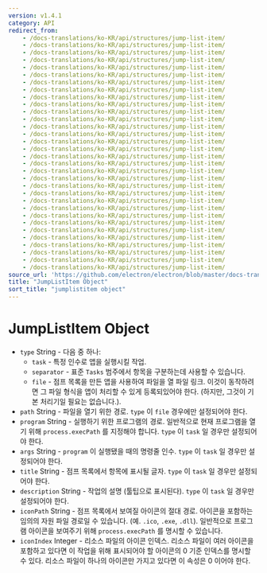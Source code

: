 ```yaml
---
version: v1.4.1
category: API
redirect_from:
    - /docs-translations/ko-KR/api/structures/jump-list-item/
    - /docs-translations/ko-KR/api/structures/jump-list-item/
    - /docs-translations/ko-KR/api/structures/jump-list-item/
    - /docs-translations/ko-KR/api/structures/jump-list-item/
    - /docs-translations/ko-KR/api/structures/jump-list-item/
    - /docs-translations/ko-KR/api/structures/jump-list-item/
    - /docs-translations/ko-KR/api/structures/jump-list-item/
    - /docs-translations/ko-KR/api/structures/jump-list-item/
    - /docs-translations/ko-KR/api/structures/jump-list-item/
    - /docs-translations/ko-KR/api/structures/jump-list-item/
    - /docs-translations/ko-KR/api/structures/jump-list-item/
    - /docs-translations/ko-KR/api/structures/jump-list-item/
    - /docs-translations/ko-KR/api/structures/jump-list-item/
    - /docs-translations/ko-KR/api/structures/jump-list-item/
    - /docs-translations/ko-KR/api/structures/jump-list-item/
    - /docs-translations/ko-KR/api/structures/jump-list-item/
    - /docs-translations/ko-KR/api/structures/jump-list-item/
    - /docs-translations/ko-KR/api/structures/jump-list-item/
    - /docs-translations/ko-KR/api/structures/jump-list-item/
    - /docs-translations/ko-KR/api/structures/jump-list-item/
    - /docs-translations/ko-KR/api/structures/jump-list-item/
    - /docs-translations/ko-KR/api/structures/jump-list-item/
    - /docs-translations/ko-KR/api/structures/jump-list-item/
    - /docs-translations/ko-KR/api/structures/jump-list-item/
    - /docs-translations/ko-KR/api/structures/jump-list-item/
    - /docs-translations/ko-KR/api/structures/jump-list-item/
    - /docs-translations/ko-KR/api/structures/jump-list-item/
    - /docs-translations/ko-KR/api/structures/jump-list-item/
    - /docs-translations/ko-KR/api/structures/jump-list-item/
    - /docs-translations/ko-KR/api/structures/jump-list-item/
    - /docs-translations/ko-KR/api/structures/jump-list-item/
    - /docs-translations/ko-KR/api/structures/jump-list-item/
source_url: 'https://github.com/electron/electron/blob/master/docs-translations/ko-KR/api/structures/jump-list-item.md'
title: "JumpListItem Object"
sort_title: "jumplistitem object"
---
```


# JumpListItem Object

* `type` String - 다음 중 하나:
  * `task` - 특정 인수로 앱을 실행시킬 작업.
  * `separator` - 표준 `Tasks` 범주에서 항목을 구분하는데 사용할 수 있습니다.
  * `file` - 점프 목록을 만든 앱을 사용하여 파일을 열 파일 링크. 이것이
    동작하려면 그 파일 형식을 앱이 처리할 수 있게 등록되있어야 한다. (하지만,
    그것이 기본 처리기일 필요는 없습니다.).
* `path` String - 파일을 열기 위한 경로. `type` 이 `file` 경우에만 설정되어야
  한다.
* `program` String - 실행하기 위한 프로그램의 경로. 일반적으로 현재 프로그램을
  열기 위해 `process.execPath` 를 지정해야 합니다. `type` 이 `task` 일 경우만
  설정되어야 한다.
* `args` String - `program` 이 실행됐을 때의 명령줄 인수. `type` 이 `task` 일
  경우만 설정되어야 한다.
* `title` String - 점프 목록에서 항목에 표시될 글자. `type` 이 `task` 일 경우만
  설정되어야 한다.
* `description` String - 작업의 설명 (툴팁으로 표시된다). `type` 이 `task` 일
  경우만 설정되어야 한다.
* `iconPath` String - 점프 목록에서 보여질 아이콘의 절대 경로. 아이콘을 포함하는
  임의의 자원 파일 경로일 수 있습니다. (예. `.ico`, `.exe`, `.dll`). 일반적으로
  프로그램 아이콘을 보여주기 위해 `process.execPath` 를 명시할 수 있습니다.
* `iconIndex` Integer - 리소스 파일의 아이콘 인덱스. 리소스 파일이 여러 아이콘을
  포함하고 있다면 이 작업을 위해 표시되어야 할 아이콘의 0 기준 인덱스를 명시할
  수 있다. 리소스 파일이 하나의 아이콘만 가지고 있다면 이 속성은 0 이어야 한다.
